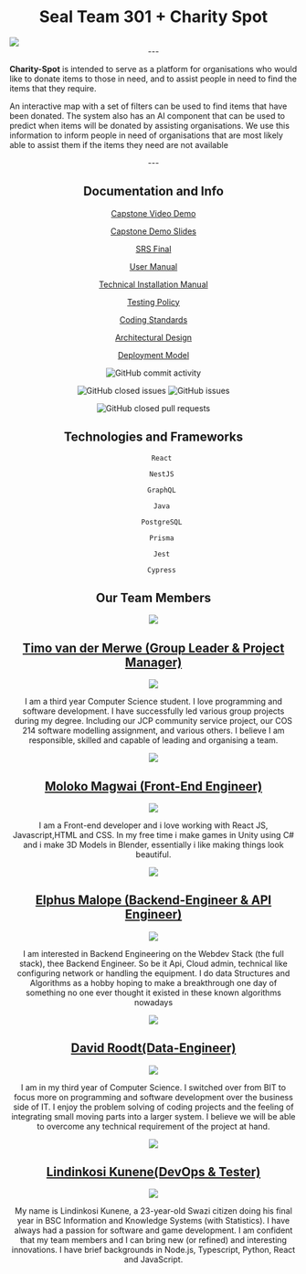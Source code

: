 <div>
    <h1 align="center">Seal Team 301 + Charity Spot</h1>
    <img align="center"src="https://firebasestorage.googleapis.com/v0/b/charityspotdemo1.appspot.com/o/logo1.png?alt=media&token=b54104ac-a595-46f9-ab28-6069195143b4"></img>
    <div align="center">---</div>
    <div>
        <p><b>Charity-Spot</b> is intended to serve as a platform for organisations who would like to donate items to those in need, and to assist people in need to find the items that they require.</p>
        <p>An interactive map with a set of filters can be used to find items that have been donated. The system also has an AI component that can be used to predict when items will be donated by assisting organisations. We use this information to inform people in need of organisations that are most likely able to assist them if the items they need are not available</p>
    </div>
    <div align="center">---</div>

<div align="center">
<h2 align="center">Documentation and Info</h2>

[Capstone Video Demo](https://drive.google.com/file/d/1Byx3ti38nuK4ZYTacu3_7S1YPFscwLWy/view?usp=sharing)

[Capstone Demo Slides](https://docs.google.com/presentation/d/1QdbJ3wKV-a2uzmmG3G7tToMu047Qe8K9u1QTp8rISMg/edit?usp=sharing)

[SRS Final](https://drive.google.com/file/d/1G0idE29ORYzXntQOijQp4ElNcnYTfErm/view?usp=sharing)

[User Manual](https://drive.google.com/file/d/13UZqvDJ2Lna-sQxVaY1hRAtnCum0EtSA/view?usp=sharing)

[Technical Installation Manual](https://drive.google.com/file/d/1EMmhUMsIvzSD9HJQSMxk5zSvbNXdHKhy/view?usp=sharing)

[Testing Policy](https://drive.google.com/file/d/1dS93QiFJyyYlns4ovDa6fHrhvj2LCXjt/view?usp=sharing)

[Coding Standards](https://drive.google.com/file/d/1xRKx2Yfjq_bR1Ypq29d7nMF7J3GcRP96/view?usp=sharing)

[Architectural Design](https://drive.google.com/file/d/1i6uL7VRFpR8lHNyQsHqhbYNGj7AfONvW/view?usp=sharing)

[Deployment Model](https://drive.google.com/file/d/1ZadHcBt__dYyPTfGgt7WImZ_fNZsrjdi/view?usp=sharing)

![GitHub commit activity](https://img.shields.io/github/commit-activity/w/COS301-SE-2022/Charity-Spot)

![GitHub closed issues](https://img.shields.io/github/issues-closed-raw/COS301-SE-2022/Charity-Spot)
![GitHub issues](https://img.shields.io/github/issues-raw/COS301-SE-2022/Charity-Spot)

![GitHub closed pull requests](https://img.shields.io/github/issues-pr-closed/COS301-SE-2022/Charity-Spot)
  
<!-- </div>

<h2 align="center">Our Team Members</h2>

<div align="center">

[Timo van der Merwe](https://github.com/TimovdMerwe-18)

[Elphus Malope](https://github.com/nimGaluu)

[Moloko Magwai](https://github.com/MoloTheSniper)

[David Roodt](https://github.com/David-Roodt)

[Lindinkosi Kunene](https://github.com/lindzik)

</div> -->
    


<div align="center">
    <h2>Technologies and Frameworks</h2>

        React

        NestJS

        GraphQL

        Java

        PostgreSQL

        Prisma

        Jest

        Cypress

</div>
    <div align="center">
    <h2 align="center">Our Team Members</h2>
    <img  align="center"src="https://drive.google.com/thumbnail?id=1bT75l2YS4pQl4mYyCvAgoTCd_A1lgKXr"></img><br>



<div>

[<h2>Timo van der Merwe (Group Leader & Project Manager)</h2>](https://github.com/TimovdMerwe-18)

[![](https://img.shields.io/badge/LinkedIn-0077B5?style=for-the-badge&logo=linkedin&logoColor=white)](https://za.linkedin.com/in/timo-van-der-merwe-9010451a8)

</div>
<p>I am a third year Computer Science student. I love programming and
software development. I have successfully led various group projects
during my degree. Including our JCP community service project, our COS
214 software modelling assignment, and various others. I believe I am
responsible, skilled and capable of leading and organising a team.</p>
    <img align="center"src="https://drive.google.com/thumbnail?id=1QT3Sg7zH1QHyEbcquxRbDejNfVVpXabg"></img><br>


<div>

[<h2>Moloko Magwai (Front-End Engineer)</h2>](https://github.com/MoloTheSniper)

[![](https://img.shields.io/badge/LinkedIn-0077B5?style=for-the-badge&logo=linkedin&logoColor=white)](https://www.linkedin.com/in/moloko-magwai-7b52b7237)

</div>        
<p>I am a Front-end developer and i love working with React JS, Javascript,HTML and CSS. In my free time i make games in Unity using C# and i make 3D Models in Blender, essentially i like making things look beautiful.</p>
    <img align="center"src="https://drive.google.com/thumbnail?id=1gRHsFtHkVBzXrLYTx2GuXlmVGiaixDOQ"></img><br>

<div>

[<h2>Elphus Malope (Backend-Engineer & API Engineer)</h2>](https://github.com/nimGaluu)

[![](https://img.shields.io/badge/LinkedIn-0077B5?style=for-the-badge&logo=linkedin&logoColor=white)](https://www.linkedin.com/in/elphus-malope-96a022197)

</div>         
<p>I am interested in Backend Engineering on the Webdev Stack (the full stack), thee Backend Engineer. So be it Api, Cloud admin, technical like configuring network or handling the equipment. I do data Structures and Algorithms as a hobby hoping to make a breakthrough one day of something no one ever thought it existed in these known algorithms nowadays</p>
     <img align="center"src="https://drive.google.com/thumbnail?id=18CHF7DDWnRt3i2sbzF3Sw6l1xCw1K0Uc"></img><br>

<div>

[<h2>David Roodt(Data-Engineer)</h2>](https://github.com/David-Roodt)

[![](https://img.shields.io/badge/LinkedIn-0077B5?style=for-the-badge&logo=linkedin&logoColor=white)](https://www.linkedin.com/in/david-roodt-aa157718b/)

</div>      
<p>I am in my third year of Computer Science. I switched over from BIT to
focus more on programming and software development over the business
side of IT. I enjoy the problem solving of coding projects and the feeling
of integrating small moving parts into a larger system. I believe we will be
able to overcome any technical requirement of the project at hand.</p>
    <img align="center"src="https://drive.google.com/thumbnail?id=1dGKyNw_9TjwLvsamNME6hg87-xf7BvpG"></img><br>

<div>

[<h2>Lindinkosi Kunene(DevOps & Tester)</h2>](https://github.com/lindzik)

[![](https://img.shields.io/badge/LinkedIn-0077B5?style=for-the-badge&logo=linkedin&logoColor=white)]()

</div>  

<p>My name is Lindinkosi Kunene, a 23-year-old Swazi citizen doing his
final year in BSC Information and Knowledge Systems (with Statistics). I
have always had a passion for software and game development. I am
confident that my team members and I can bring new (or refined) and
interesting innovations. I have brief backgrounds in Node.js, Typescript,
Python, React and JavaScript.</p>  
    </div>

    

</div>


